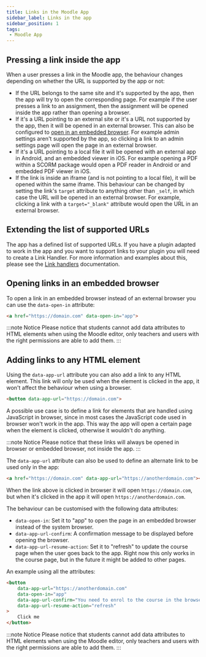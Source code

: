 ```yaml
---
title: Links in the Moodle App
sidebar_label: Links in the app
sidebar_position: 1
tags:
 - Moodle App
---
```


## Pressing a link inside the app

When a user presses a link in the Moodle app, the behaviour changes depending on whether the URL is supported by the app or not:

- If the URL belongs to the same site and it's supported by the app, then the app will try to open the corresponding page. For example if the user presses a link to an assignment, then the assignment will be opened inside the app rather than opening a browser.
- If it's a URL pointing to an external site or it's a URL not supported by the app, then it will be opened in an external browser. This can also be configured to [open in an embedded browser](#opening-links-in-an-embedded-browser). For example admin settings aren't supported by the app, so clicking a link to an admin settings page will open the page in an external browser.
- If it's a URL pointing to a local file it will be opened with an external app in Android, and an embedded viewer in iOS. For example opening a PDF within a SCORM package would open a PDF reader in Android or and embedded PDF viewer in iOS.
- If the link is inside an iframe (and is not pointing to a local file), it will be opened within the same iframe. This behaviour can be changed by setting the link's `target` attribute to anything other than `_self`, in which case the URL will be opened in an external browser. For example, clicking a link with a `target="_blank"` attribute would open the URL in an external browser.

## Extending the list of supported URLs

The app has a defined list of supported URLs. If you have a plugin adapted to work in the app and you want to support links to your plugin you will need to create a Link Handler. For more information and examples about this, please see the [Link handlers](../plugins-development-guide/index.md#link-handlers) documentation.

## Opening links in an embedded browser

To open a link in an embedded browser instead of an external browser you can use the `data-open-in` attribute:

```html
<a href="https://domain.com" data-open-in="app">
```

:::note Notice
Please notice that students cannot add data attributes to HTML elements when using the Moodle editor, only teachers and users with the right permissions are able to add them.
:::

## Adding links to any HTML element

Using the `data-app-url` attribute you can also add a link to any HTML element. This link will only be used when the element is clicked in the app, it won't affect the behaviour when using a browser.

```html
<button data-app-url="https://domain.com">
```

A possible use case is to define a link for elements that are handled using JavaScript in browser, since in most cases the JavaScript code used in browser won't work in the app. This way the app will open a certain page when the element is clicked, otherwise it wouldn't do anything.

:::note Notice
Please notice that these links will always be opened in browser or embedded browser, not inside the app.
:::

The `data-app-url` attribute can also be used to define an alternate link to be used only in the app:

```html
<a href="https://domain.com" data-app-url="https://anotherdomain.com"></a>
```

When the link above is clicked in browser it will open `https://domain.com`, but when it's clicked in the app it will open `https://anotherdomain.com`.

The behaviour can be customised with the following data attributes:

- `data-open-in`: Set it to "app" to open the page in an embedded browser instead of the system browser.
- `data-app-url-confirm`: A confirmation message to be displayed before opening the browser.
- `data-app-url-resume-action`: Set it to "refresh" to update the course page when the user goes back to the app. Right now this only works in the course page, but in the future it might be added to other pages.

An example using all the attributes:

```html
<button
    data-app-url="https://anotherdomain.com"
    data-open-in="app"
    data-app-url-confirm="You need to enrol to the course in the browser."
    data-app-url-resume-action="refresh"
>
    Click me
</button>
```

:::note Notice
Please notice that students cannot add data attributes to HTML elements when using the Moodle editor, only teachers and users with the right permissions are able to add them.
:::
